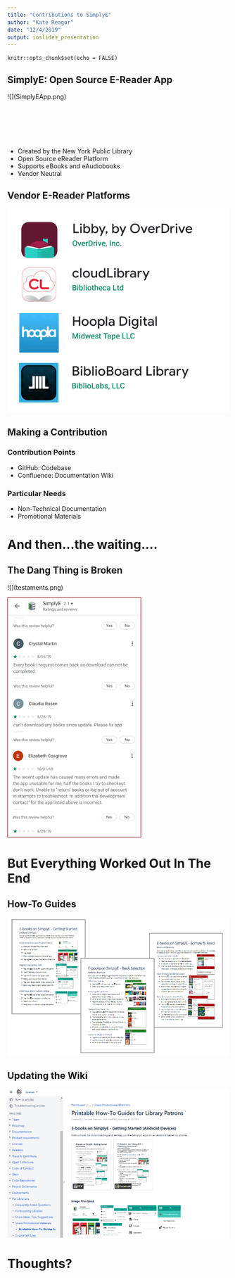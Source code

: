 ```yaml
---
title: "Contributions to SimplyE"
author: "Kate Reagor"
date: "12/4/2019"
output: ioslides_presentation
---
```


```{r setup, include=FALSE}
knitr::opts_chunk$set(echo = FALSE)
```

## SimplyE: Open Source E-Reader App
<div class="columns-2">
![](SimplyEApp.png)

&nbsp;

&nbsp;

&nbsp;

- Created by the New York Public Library
- Open Source eReader Platform
- Supports eBooks and eAudiobooks
- Vendor Neutral 

</div>

## Vendor E-Reader Platforms

![](vendorplatforms.png)



## Making a Contribution

### Contribution Points

- GitHub: Codebase
- Confluence: Documentation Wiki

### Particular Needs

- Non-Technical Documentation
- Promotional Materials


# And then...the waiting....

## The Dang Thing is Broken
<div class="centered">
![](testaments.png)

  

![](reviews.png)
</div>


# But Everything Worked Out In The End

## How-To Guides
![](guides.png)

## Updating the Wiki

![](confluence.png)

# Thoughts?